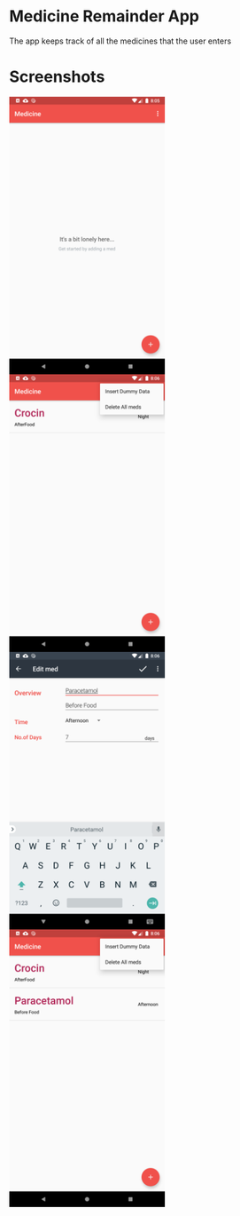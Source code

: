 Medicine Remainder App
===================================

The app keeps track of all the medicines that the user enters

**Screenshots**
====================================

<img src="Screenshots/Screeenshot1.png" height="500" align="left" >
<img src="Screenshots/Screeenshot3.png" height="500" align="left">
<img src="Screenshots/Screeenshot4.png" height="500" align="middle">
<img src="Screenshots/Screeenshot5.png" height="500" align="left">



    
